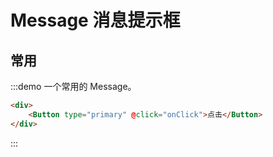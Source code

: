 <script>
    export default {
        data() {
            return {
                showFirst: false,
                showSecond: false,
                showThird: false,
                showFourth: false,
                size: ''
            };
        },
        methods: {
            onClick() {
                this.$Message.info({duration: 105});
            }
        }
    }
</script>

# Message 消息提示框

## 常用

:::demo 一个常用的 Message。

```html
<div>
    <Button type="primary" @click="onClick">点击</Button>
</div>
```

:::
